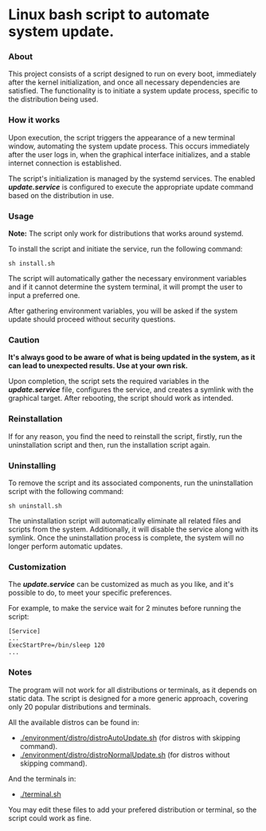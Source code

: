 # Linux bash script to automate system update.

### About
This project consists of a script designed to run on every boot, immediately after the kernel initialization, and once all necessary dependencies are satisfied.
The functionality is to initiate a system update process, specific to the distribution being used.

### How it works
Upon execution, the script triggers the appearance of a new terminal window, automating the system update process. 
This occurs immediately after the user logs in, when the graphical interface initializes, and a stable internet connection is established.

The script's initialization is managed by the systemd services. The enabled _**update.service**_ is configured 
to execute the appropriate update command based on the distribution in use.

### Usage
**Note:** The script only work for distributions that works around systemd.

To install the script and initiate the service, run the following command:
```console
sh install.sh
```
The script will automatically gather the necessary environment variables and 
if it cannot determine the system terminal, it will prompt the user to input a preferred one.

After gathering environment variables, you will be asked if the system update should proceed without security questions.

### Caution

**It's always good to be aware of what is being updated in the system, as it can lead to unexpected results. Use at your own risk.**

Upon completion, the script sets the required variables in the _**update.service**_ file, configures the service, and creates a symlink with the graphical target. After rebooting, the script should work as intended.

### Reinstallation
If for any reason, you find the need to reinstall the script, firstly, run the uninstallation script and then, run the installation script again.

### Uninstalling
To remove the script and its associated components, run the uninstallation script with the following command:
```console
sh uninstall.sh
```
The uninstallation script will automatically eliminate all related files and scripts from the system. Additionally, it will disable the service along with its symlink. Once the uninstallation process is complete, the system will no longer perform automatic updates.

### Customization
The _**update.service**_ can be customized as much as you like, and it's possible to do, to meet your specific preferences.

For example, to make the service wait for 2 minutes before running the script:
```console
[Service]
...
ExecStartPre=/bin/sleep 120
...
```

### Notes
The program will not work for all distributions or terminals, as it depends on static data.
The script is designed for a more generic approach, covering only 20 popular distributions and terminals.

All the available distros can be found in:
 - [./environment/distro/distroAutoUpdate.sh](https://github.com/rafaeltxc/Update-Check/blob/main/environment/distro/distroAutoUpdate.sh) (for distros with skipping command).
 - [./environment/distro/distroNormalUpdate.sh](https://github.com/rafaeltxc/Update-Check/blob/main/environment/distro/distroNormalUpdate.sh) (for distros without skipping command).

And the terminals in:
 - [./terminal.sh](https://github.com/rafaeltxc/Update-Check/blob/main/terminal.sh)

You may edit these files to add your prefered distribution or terminal, so the script could work as fine.
